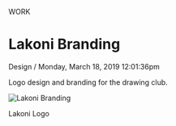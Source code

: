 <p class="type">WORK</p>

# Lakoni Branding

<p class="meta">Design  /  Monday, March 18, 2019 12:01:36pm</p>

Logo design and branding for the drawing club.

![Lakoni Branding](../assets/images/works/details/155-lakonono-branding/lakoni.jpg)

<p class="caption">Lakoni Logo</p>
